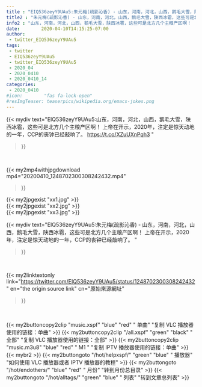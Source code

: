 ```yaml
---
title : "EIQ536zeyY9UAu5:朱元梅(疏影沁香) - 山东，河南，河北，山西，鹅毛大雪，陕西冰雹，这些可是北方几个主粮产区啊！  上帝在开示，2020年，注定是惊天动地的一年，CCP的丧钟已经敲响了。 "
title2 : "朱元梅(疏影沁香) - 山东，河南，河北，山西，鹅毛大雪，陕西冰雹，这些可是北方几个主粮产区啊！  上帝在开示，2020年，注定是惊天动地的一年，CCP的丧钟已经敲响了。 "
info2 : "山东，河南，河北，山西，鹅毛大雪，陕西冰雹，这些可是北方几个主粮产区啊！  上帝在开示，2020年，注定是惊天动地的一年，CCP的丧钟已经敲响了。 https://t.co/XZuUXnPqh3 "
date:        2020-04-10T14:15:25-07:00
author:
 - twitter_EIQ536zeyY9UAu5
tags:
 - twitter
 - EIQ536zeyY9UAu5
 - twitter_EIQ536zeyY9UAu5
 - 2020_04
 - 2020_0410
 - 2020_0410_14
categories:
 - 2020_0410
#icon:        "fas fa-lock-open"
#resImgTeaser: teaserpics/wikipedia.org/emacs-jokes.png
---
```


{{< mydiv text="EIQ536zeyY9UAu5:山东，河南，河北，山西，鹅毛大雪，陕西冰雹，这些可是北方几个主粮产区啊！  上帝在开示，2020年，注定是惊天动地的一年，CCP的丧钟已经敲响了。 https://t.co/XZuUXnPqh3 "
>}}
<br>


{{< my2mp4withjpgdownload mp4="20200410_1248702300308242432.mp4"
>}}

{{< my2jpgexist "xx1.jpg" >}}<br>
{{< my2jpgexist "xx2.jpg" >}}<br>
{{< my2jpgexist "xx3.jpg" >}}<br>



{{< mydiv text="EIQ536zeyY9UAu5:朱元梅(疏影沁香) - 山东，河南，河北，山西，鹅毛大雪，陕西冰雹，这些可是北方几个主粮产区啊！  上帝在开示，2020年，注定是惊天动地的一年，CCP的丧钟已经敲响了。 "
>}}
<br>

{{< my2linktextonly link="https://twitter.com/EIQ536zeyY9UAu5/status/1248702300308242432"
en="the origin source link" cn="原始來源網址"
>}}


<br>

{{< my2buttoncopy2clip "music.xspf"        "blue"   "red"    " 单曲"  "复制 VLC 播放器使用的链接：单曲" >}} {{< my2buttoncopy2clip "/all.xspf"         "green"  "black"  " 全部"  "复制 VLC 播放器使用的链接：全部" >}} {{< my2buttoncopy2clip "music.m3u8"        "blue"   "red"    " M1 "    "复制 IPTV 播放器使用的链接：单曲" >}} {{< mybr2 >}} {{< my2buttongoto      "/hot/helpxspf/"    "green"  "blue"   " 播放器" "如何使用 VLC 播放器或者 IPTV 播放器的教程" >}} {{< my2buttongoto      "/hot/endothers/"   "blue"   "red"    " 月份"   "转到月份总目录" >}} {{< my2buttongoto      "/hot/alltags/"     "green"  "blue"   " 列表"   "转到文章总列表" >}} 

